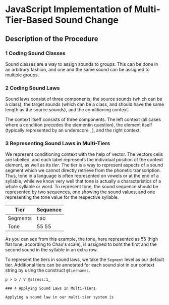 # JavaScript Implementation of Multi-Tier-Based Sound Change

## Description of the Procedure

### 1 Coding Sound Classes

Sound classes are a way to assign sounds to groups. This can be done in an arbitrary fashion, and one and the same sound can be assigned to multiple groups. 

### 2 Coding Sound Laws

Sound laws consist of three components, the source sounds (which can be a class), the target sounds (which can be a class, and should have the same length as the source sounds), and the conditioning context. 

The context itself consists of three components. The left context (all cases where a condition precedes the elementin question), the element itself (typically represented by an underscore `_`), and the right context.

### 3 Representing Sound Laws in Multi-Tiers

We represent conditioning context with the help of vector. The vectors cells are labelled, and each label represents the individual position of the context element, as well as its *tier*. The tier is a way to represent aspects of a sound segment which we cannot directly retrieve from the phonetic transcription. Thus, tone in a language is often represented on vowels or at the end of a syllable, while we know very well that tone is actually a characteristics of a whole syllable or word. To represent tone, the sound sequence should be represented by two sequences, one showing the sound values, and one representing the tone value for the respective syllable. 

Tier | Sequence 
--- | ---
Segments | t ao
Tone | 55 55

As you can see from this example, the tone, here represented as 55 (high flat tone, according to Chao's scale), is assigned to boht the first and the second sound in the syllable in an extra row.

To represent the tiers in sound laws, we take the `Segment` level as our default tier. Additional tiers can be annotated for each sound slot in our context string by using the construct `@tiername:`. 

```
p > b / V @stress:1_

### 4 Applying Sound Laws in Multi-Tiers

Applying a sound law in our multi-tier system is 
